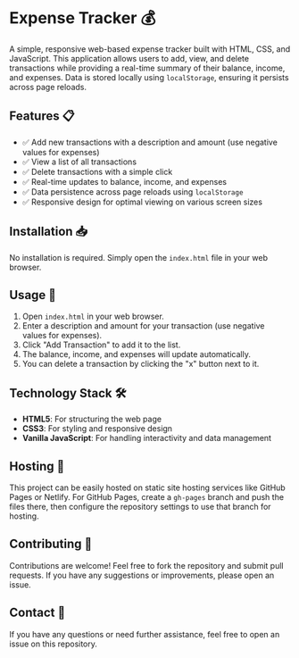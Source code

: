 # Expense Tracker 💰

A simple, responsive web-based expense tracker built with HTML, CSS, and JavaScript. This application allows users to add, view, and delete transactions while providing a real-time summary of their balance, income, and expenses. Data is stored locally using `localStorage`, ensuring it persists across page reloads.

## Features 📋

- ✅ Add new transactions with a description and amount (use negative values for expenses)
- ✅ View a list of all transactions
- ✅ Delete transactions with a simple click
- ✅ Real-time updates to balance, income, and expenses
- ✅ Data persistence across page reloads using `localStorage`
- ✅ Responsive design for optimal viewing on various screen sizes

## Installation 📥

No installation is required. Simply open the `index.html` file in your web browser.

## Usage 📖

1. Open `index.html` in your web browser.
2. Enter a description and amount for your transaction (use negative values for expenses).
3. Click "Add Transaction" to add it to the list.
4. The balance, income, and expenses will update automatically.
5. You can delete a transaction by clicking the "x" button next to it.

## Technology Stack 🛠️

- **HTML5**: For structuring the web page
- **CSS3**: For styling and responsive design
- **Vanilla JavaScript**: For handling interactivity and data management

## Hosting 🚀

This project can be easily hosted on static site hosting services like GitHub Pages or Netlify. For GitHub Pages, create a `gh-pages` branch and push the files there, then configure the repository settings to use that branch for hosting.

## Contributing 🤝

Contributions are welcome! Feel free to fork the repository and submit pull requests. If you have any suggestions or improvements, please open an issue.

## Contact 💬

If you have any questions or need further assistance, feel free to open an issue on this repository.
